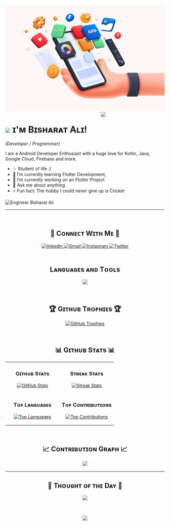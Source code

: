 <!--Banner-->
<div align="center">
    <img src="https://raw.githubusercontent.com/engineer-bisharat-ali/Assets/refs/heads/main/flutter_banner1.jpg">
</div>


<!--Night Owl image-->
<div>
  <img align="right" width="40%" src="https://owlbertsio-resized.s3.amazonaws.com/Popper.psd.full.png">
</div>

<!--Header Name-->
# <img src="https://emojis.slackmojis.com/emojis/images/1531849430/4246/blob-sunglasses.gif?1531849430" width="30"/> ɪ'ᴍ Bɪsʜᴀʀᴀᴛ Aʟɪ!
*(Developer / Programmer)*
<br /> 

<!--Start Intro-->               
<p align="left">I am a Android Developer Enthusiast with a huge love for Kotlin, Java, Google Cloud, Firebase and more.</p>

- ✨ Student of life :)
- 🌱 I’m currently learning Flutter Development,
- 🔭 I’m currently working on an Flutter Project
- 💬 Ask me about anything
- ⚡ Fun fact: The hobby I could never give up is Cricket
<!--End Intro-->

<!--Profile Count Badge-->
<p align="left">
  <img src="https://komarev.com/ghpvc/?username=engineer-bisharat-ali&label=Profile%20views&color=770677&style=for-the-badge&logo=star" alt="Engineer Bisharat Ali" style="padding-right:20px;" />
</p>

---
<br />

<!--Contact Section--> 

<h2 align="center">🤝 Cᴏɴɴᴇᴄᴛ Wɪᴛʜ Mᴇ 🤝 </h2>
<div align="center">
 <a href="https://www.linkedin.com/in/bisharat-ali/" target="_blank">
<img src=https://img.shields.io/badge/linkedin-%231E77B5.svg?&style=for-the-badge&logo=linkedin&logoColor=white alt=linkedin style="margin-bottom: 5px;" />
</a>
  
<a href="mailto:bisharatali@example.com" target="_blank">
<img src="https://img.shields.io/badge/Gmail-D14836?style=for-the-badge&logo=gmail&logoColor=white" alt="Gmail" style="margin-bottom: 5px;" />
</a>

<a href="https://www.instagram.com/bisharat__ali_/" target="_blank">
<img src=https://img.shields.io/badge/Instagram-E4405F?style=for-the-badge&logo=instagram&logoColor=white alt=Instagram style="margin-bottom: 5px;" />
</a>

<a href="https://twitter.com/engineer-bisharat-ali" target="_blank">
<img src="https://img.shields.io/badge/Twitter-1DA1F2?style=for-the-badge&logo=twitter&logoColor=white" alt="Twitter" style="margin-bottom: 5px;" />
</a>
</div>
<br />

<!--Languages and Tools Section-->       
<h2 align="center">Lᴀɴɢᴜᴀɢᴇs ᴀɴᴅ Tᴏᴏʟs</h2> 
<p align="center">
<img width="500px"  src="https://skillicons.dev/icons?i=flutter,dart,firebase,kotlin,java,html,css,,androidstudio,git,github,postman,googlecloud,mysql&perline=11"  />
</p>
<br />

<!--Trophies Section-->   
<h2 align="center">🏆 Gɪᴛʜᴜʙ Tʀᴏᴘʜɪᴇs 🏆</h2>
<p align="center">
  <a href="https://github.com/engineer-bisharat-ali/github-profile-trophy">
    <img src="https://github-profile-trophy.vercel.app/?username=engineer-bisharat-ali&row=2&column=4&margin-w=20&margin-h=20" alt="GitHub Trophies">
  </a>
</p>
<br />


<!--Github stats Table--> 
<h2 align="center">📊 Gɪᴛʜᴜʙ Sᴛᴀᴛs 📊</h2>

<table width="100%">
  <tr>
    <td width="50%">
      <h3 align="center"><strong>Gɪᴛʜᴜʙ Sᴛᴀᴛs</strong></h3>
      <p align="center">
        <a href="https://github.com/engineer-bisharat-ali">
          <img align="center" src="https://github-readme-stats.vercel.app/api?username=engineer-bisharat-ali&theme=tokyonight&hide_border=false&include_all_commits=false&count_private=false" alt="GitHub Stats" />
        </a>
      </p>
    </td>
    <td width="50%">
      <h3 align="center"><strong>Sᴛʀᴇᴀᴋ Sᴛᴀᴛs</strong></h3>
      <p align="center">
        <a href="https://github.com/engineer-bisharat-ali">
          <img align="center" src="https://streak-stats.demolab.com?user=engineer-bisharat-ali&theme=tokyonight&hide_border=false" alt="Streak Stats" />
        </a>
      </p>
    </td>
  </tr>
  <tr>
    <td width="50%">
      <h3 align="center"><strong>Tᴏᴘ Lᴀɴɢᴜᴀɢᴇs</strong></h3>
      <p align="center">
        <a href="https://github.com/engineer-bisharat-ali">
          <img align="center" src="https://github-readme-stats.vercel.app/api/top-langs/?username=engineer-bisharat-ali&theme=tokyonight&hide_border=false&include_all_commits=false&count_private=false&layout=compact" alt="Top Languages" style="width: 80%;" />
        </a>
      </p>
    </td>
    <td width="50%">
      <h3 align="center"><strong>Tᴏᴘ Cᴏɴᴛʀɪʙᴜᴛɪᴏɴs</strong></h3>
      <p align="center">
        <a href="https://github.com/engineer-bisharat-ali">
          <img align="center" src="https://github-contributor-stats.vercel.app/api?username=engineer-bisharat-ali&limit=5&theme=tokyonight&combine_all_yearly_contributions=true" alt="Top Contributions" style="width: 80%;" />
        </a>
      </p>
    </td>
  </tr>
</table>
<br />

<!--Contribution Graph-->
<h2 align="center">📈 Cᴏɴᴛʀɪʙᴜᴛɪᴏɴ Gʀᴀᴘʜ 📈</h2>
<div align="center">
    <img src="https://github-readme-activity-graph.vercel.app/graph?username=engineer-bisharat-ali&bg_color=011627&color=79d3c3&line=c792ea&point=ffeb95&area=true&hide_border=false" border-radius="15">
</div>

---

<!--Dynamic Quote card updated everyday at 12 PM--> 
<h2 align="center">🌟 Tʜᴏᴜɢʜᴛ ᴏғ ᴛʜᴇ Dᴀʏ 🌟</h2>

<!--STARTS_HERE_QUOTE_CARD-->
<p align="center">
    <img src="https://readme-daily-quotes.vercel.app/api?author=Ming-Dao%20Deng&quote=It%20is%20up%20to%20each%20of%20us%20to%20sing%20as%20we%20feel%20moved%20by%20the%20overall%20song%20of%20life.&theme=dark&bg_color=011627&author_color=ffeb95">
</p>
<!--ENDS_HERE_QUOTE_CARD-->

<br/>

<!--Footer--> 
<p align="center">
  <img src="https://capsule-render.vercel.app/api?type=waving&color=gradient&height=65&section=footer"/>
</p>
